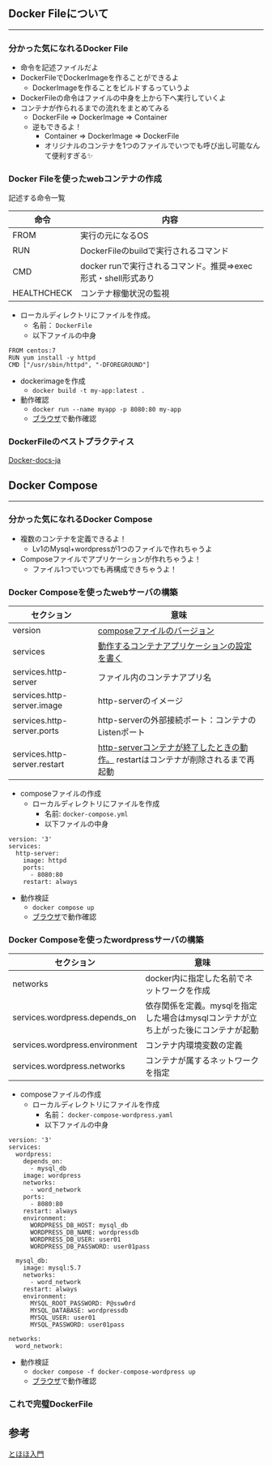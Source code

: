 ## Docker Fileについて
---
### 分かった気になれるDocker File
- 命令を記述ファイルだよ
- DockerFileでDockerImageを作ることができるよ
  - DockerImageを作ることをビルドするっていうよ
- DockerFileの命令はファイルの中身を上から下へ実行していくよ  
- コンテナが作られるまでの流れをまとめてみる
  - DockerFile => DockerImage => Container
   - 逆もできるよ！
     - Container => DockerImage => DockerFile 
     - オリジナルのコンテナを1つのファイルでいつでも呼び出し可能なんて便利すぎる✨

### Docker Fileを使ったwebコンテナの作成
記述する命令一覧

| 命令 | 内容 |
| - | - |
| FROM | 実行の元になるOS |
| RUN | DockerFileのbuildで実行されるコマンド |
| CMD | docker runで実行されるコマンド。推奨=>exec形式・shell形式あり |
| HEALTHCHECK | コンテナ稼働状況の監視 |

- ローカルディレクトリにファイルを作成。
  - 名前： ` DockerFile `
  - 以下ファイルの中身

```
FROM centos:7
RUN yum install -y httpd
CMD ["/usr/sbin/httpd", "-DFOREGROUND"]
```

- dockerimageを作成
  - ` docker build -t my-app:latest . `
- 動作確認
  - ` docker run --name myapp -p 8080:80 my-app `
  - [ブラウザ](http://127.0.0.1:8080)で動作確認

### DockerFileのベストプラクティス
[Docker-docs-ja](https://docs.docker.jp/develop/develop-images/dockerfile_best-practices.html)

## Docker Compose
---
### 分かった気になれるDocker Compose
- 複数のコンテナを定義できるよ！
  - Lv1のMysql+wordpressが1つのファイルで作れちゃうよ
- Composeファイルでアプリケーションが作れちゃうよ！
  - ファイル1つでいつでも再構成できちゃうよ！

### Docker Composeを使ったwebサーバの構築

| セクション | 意味 |
| - | - |
| version | [composeファイルのバージョン](https://docs.docker.jp/compose/compose-file/compose-versioning.html) |
| services | [動作するコンテナアプリケーションの設定を書く](https://docs.docker.jp/compose/compose-file/index.html#services-top-level-element:~:text=I%27m%20running%20%24%7BCOMPOSE_PROJECT_NAME%7D%22-,services%20%E3%83%88%E3%83%83%E3%83%97%E3%83%AC%E3%83%99%E3%83%AB%E8%A6%81%E7%B4%A0,-%E3%82%B5%E3%83%BC%E3%83%93%E3%82%B9) |
| services.http-server | ファイル内のコンテナアプリ名 |
| services.http-server.image | http-serverのイメージ |
| services.http-server.ports | http-serverの外部接続ポート：コンテナのListenポート |
| services.http-server.restart | [http-serverコンテナが終了したときの動作。](https://docs.docker.jp/compose/compose-file/index.html#services-top-level-element:~:text=%E4%BD%9C%E6%88%90%E3%81%97%E3%81%BE%E3%81%99%E3%80%82-,restart,-restart%20%E3%81%AF%E3%80%81%E3%82%B3%E3%83%B3%E3%83%86%E3%83%8A) restartはコンテナが削除されるまで再起動 |

- composeファイルの作成
  - ローカルディレクトリにファイルを作成
    - 名前: `docker-compose.yml`
    - 以下ファイルの中身

```
version: '3'
services:
  http-server:
    image: httpd
    ports:
      - 8080:80
    restart: always
```
- 動作検証
  - ` docker compose up `
  - [ブラウザ](http://127.0.0.1:8080)で動作確認

### Docker Composeを使ったwordpressサーバの構築

| セクション | 意味 |
| - | - |
| networks | docker内に指定した名前でネットワークを作成 |
| services.wordpress.depends_on | 依存関係を定義。mysqlを指定した場合はmysqlコンテナが立ち上がった後にコンテナが起動 |
| services.wordpress.environment | コンテナ内環境変数の定義 |
| services.wordpress.networks | コンテナが属するネットワークを指定 |

- composeファイルの作成
  - ローカルディレクトリにファイルを作成
    - 名前： ` docker-compose-wordpress.yaml `
    - 以下ファイルの中身

```
version: '3'
services:
  wordpress:
    depends_on:
      - mysql_db
    image: wordpress
    networks:
      - word_network
    ports:
      - 8080:80
    restart: always
    environment:
      WORDPRESS_DB_HOST: mysql_db
      WORDPRESS_DB_NAME: wordpressdb
      WORDPRESS_DB_USER: user01
      WORDPRESS_DB_PASSWORD: user01pass

  mysql_db:
    image: mysql:5.7
    networks:
      - word_network
    restart: always
    environment:
      MYSQL_ROOT_PASSWORD: P@ssw0rd 
      MYSQL_DATABASE: wordpressdb 
      MYSQL_USER: user01 
      MYSQL_PASSWORD: user01pass

networks:
  word_network:
```

- 動作検証
  - ` docker compose -f docker-compose-wordpress up `
  - [ブラウザ](http://127.0.0.1:8080)で動作確認

### これで完璧DockerFile


## 参考
[とほほ入門](https://www.tohoho-web.com/docker/dockerfile.html)
